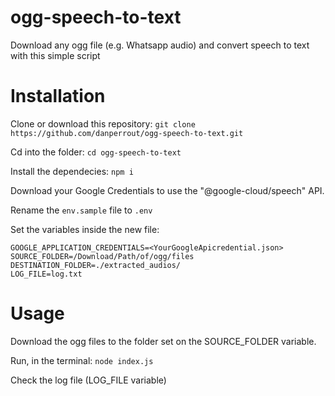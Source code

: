 # ogg-speech-to-text

Download any ogg file (e.g. Whatsapp audio) and convert speech to text with this simple script

# Installation

Clone or download this repository:
`git clone https://github.com/danperrout/ogg-speech-to-text.git`

Cd into the folder:
`cd ogg-speech-to-text`

Install the dependecies:
`npm i`

Download your Google Credentials to use the "@google-cloud/speech" API.

Rename the `env.sample` file to `.env`

Set the variables inside the new file:

```
GOOGLE_APPLICATION_CREDENTIALS=<YourGoogleApicredential.json>
SOURCE_FOLDER=/Download/Path/of/ogg/files
DESTINATION_FOLDER=./extracted_audios/
LOG_FILE=log.txt
```

# Usage

Download the ogg files to the folder set on the SOURCE_FOLDER variable.

Run, in the terminal:
`node index.js`

Check the log file (LOG_FILE variable)
